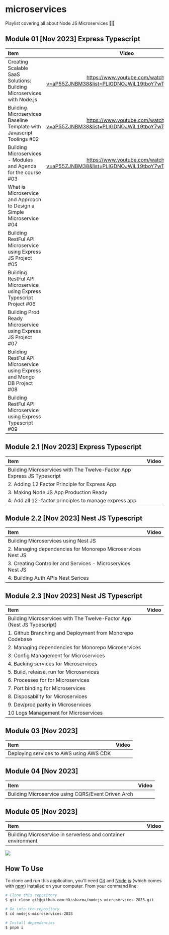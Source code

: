 # microservices
Playlist covering all about Node JS Microservices 🚀🚀

## Module 01 [Nov 2023] Express Typescript


| Item              | Video |
| :---------------- | :------: | 
| Creating Scalable SaaS Solutions: Building Microservices with Node.js      |   https://www.youtube.com/watch?v=aP55ZJNBM38&list=PLIGDNOJWiL19tboY7wTzz6_RY6h2gpNrH   |  
| Building Microservices Baseline Template with Javascript Toolings #02        |   https://www.youtube.com/watch?v=aP55ZJNBM38&list=PLIGDNOJWiL19tboY7wTzz6_RY6h2gpNrH  | 
| Building Microservices - Modules and Agenda for the course #03   |  https://www.youtube.com/watch?v=aP55ZJNBM38&list=PLIGDNOJWiL19tboY7wTzz6_RY6h2gpNrH  |        |
| What is Microservice and Approach to Design a Simple Microservice #04 |     | 
| Building RestFul API Microservice using Express JS Project #05 |  |
| Building RestFul API Microservice using Express Typescript Project #06 |  |
| Building Prod Ready Microservice using Express JS Project #07 |  | 
| Building RestFul API Microservice using Express and Mongo DB Project #08 |  |
| Building RestFul API Microservice using Express Typescript #09  |  | 


## Module 2.1 [Nov 2023] Express Typescript


| Item              | Video |
| :---------------- | :------: | 
| Building Microservices with The Twelve-Factor App Express JS Typescript  |     |  
| 2. Adding 12 Factor Principle for Express App | |
| 3. Making Node JS App Production Ready ||
| 4. Add all 12-factor principles to manage express app ||


## Module 2.2 [Nov 2023] Nest JS Typescript


| Item              | Video |
| :---------------- | :------: | 
| Building Microservices using Nest JS |     |  
| 2. Managing dependencies for Monorepo Microservices Nest JS  |     |  
| 3. Creating Controller and Services - Microservices Nest JS  |     |  
| 4. Building Auth APIs Nest Serices |     |  

## Module 2.3 [Nov 2023] Nest JS Typescript


| Item              | Video |
| :---------------- | :------: | 
| Building Microservices with The Twelve-Factor App (Nest JS Typescript)  |     |  
| 1. Github Branching and Deployment from Monorepo Codebase |     |  
| 2. Managing dependencies for Monorepo Microservices |     |  
| 3. Config Management for Microservices |     |  
| 4. Backing services for Microservices |     |  
| 5. Build, release, run for Microservices |     |  
| 6. Processes for for Microservices|     |  
| 7. Port binding for Microservices|     |  
| 8. Disposability for Microservices|     |  
| 9. Dev/prod parity in Microservices|     |  
| 10 Logs Management for Microservices|     |  


## Module 03 [Nov 2023]


| Item              | Video |
| :---------------- | :------: | 
| Deploying services to AWS using AWS CDK   |     |  


## Module 04 [Nov 2023]


| Item              | Video |
| :---------------- | :------: | 
| Building Microservice using CQRS/Event Driven Arch  |     |  

## Module 05 [Nov 2023]


| Item              | Video |
| :---------------- | :------: | 
| Building Microservice in serverless and container environment |     |  


![](https://i.ytimg.com/vi/aP55ZJNBM38/maxresdefault.jpg)
## How To Use

To clone and run this application, you'll need [Git](https://git-scm.com) and [Node.js](https://nodejs.org/en/download/) (which comes with [npm](http://npmjs.com)) installed on your computer. From your command line:

```bash
# Clone this repository
$ git clone git@github.com:tkssharma/nodejs-microservices-2023.git

# Go into the repository
$ cd nodejs-microservices-2023

# Install dependencies
$ pnpm i

```
